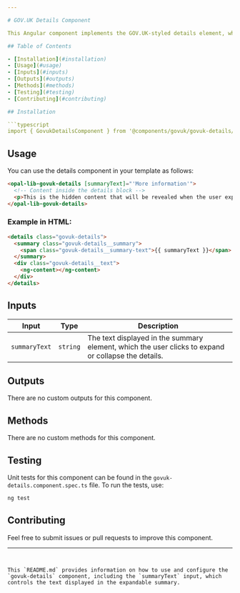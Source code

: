 ```yaml
---

# GOV.UK Details Component

This Angular component implements the GOV.UK-styled details element, which allows users to expand and collapse content sections.

## Table of Contents

- [Installation](#installation)
- [Usage](#usage)
- [Inputs](#inputs)
- [Outputs](#outputs)
- [Methods](#methods)
- [Testing](#testing)
- [Contributing](#contributing)

## Installation

```typescript
import { GovukDetailsComponent } from '@components/govuk/govuk-details/govuk-details.component';
```

## Usage

You can use the details component in your template as follows:

```html
<opal-lib-govuk-details [summaryText]="'More information'">
  <!-- Content inside the details block -->
  <p>This is the hidden content that will be revealed when the user expands the details.</p>
</opal-lib-govuk-details>
```

### Example in HTML:

```html
<details class="govuk-details">
  <summary class="govuk-details__summary">
    <span class="govuk-details__summary-text">{{ summaryText }}</span>
  </summary>
  <div class="govuk-details__text">
    <ng-content></ng-content>
  </div>
</details>
```

## Inputs

| Input         | Type     | Description                                                                                         |
| ------------- | -------- | --------------------------------------------------------------------------------------------------- |
| `summaryText` | `string` | The text displayed in the summary element, which the user clicks to expand or collapse the details. |

## Outputs

There are no custom outputs for this component.

## Methods

There are no custom methods for this component.

## Testing

Unit tests for this component can be found in the `govuk-details.component.spec.ts` file. To run the tests, use:

```bash
ng test
```

## Contributing

Feel free to submit issues or pull requests to improve this component.

---
```


This `README.md` provides information on how to use and configure the `govuk-details` component, including the `summaryText` input, which controls the text displayed in the expandable summary.
